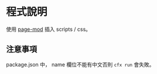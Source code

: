 # 程式說明

使用 [page-mod](https://addons.mozilla.org/en-US/developers/docs/sdk/latest/modules/sdk/page-mod.html) 插入 scripts / css。

## 注意事項

package.json 中， name 欄位不能有中文否則 `cfx run` 會失敗。
